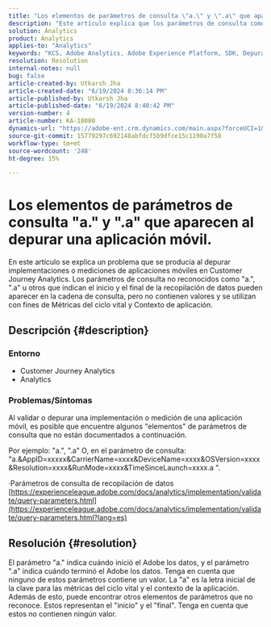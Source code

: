 ```yaml
---
title: "Los elementos de parámetros de consulta \"a.\" y \".a\" que aparecen al depurar una aplicación móvil."
description: "Este artículo explica que los parámetros de consulta como \"a.\", \".a\" vistos al depurar implementaciones de aplicaciones móviles en CJA forman parte del proceso de recopilación de datos de Adobe."
solution: Analytics
product: Analytics
applies-to: "Analytics"
keywords: "KCS, Adobe Analytics, Adobe Experience Platform, SDK, Depuración, Parámetros de consulta"
resolution: Resolution
internal-notes: null
bug: false
article-created-by: Utkarsh Jha
article-created-date: "6/19/2024 8:36:14 PM"
article-published-by: Utkarsh Jha
article-published-date: "6/19/2024 8:40:42 PM"
version-number: 4
article-number: KA-18080
dynamics-url: "https://adobe-ent.crm.dynamics.com/main.aspx?forceUCI=1&pagetype=entityrecord&etn=knowledgearticle&id=a247988f-7b2e-ef11-840a-00224809e160"
source-git-commit: 15779297c692148abfdcf5b9dfce15c1190a7f58
workflow-type: tm+mt
source-wordcount: '248'
ht-degree: 15%

---
```


# Los elementos de parámetros de consulta &quot;a.&quot; y &quot;.a&quot; que aparecen al depurar una aplicación móvil.


En este artículo se explica un problema que se producía al depurar implementaciones o mediciones de aplicaciones móviles en Customer Journey Analytics. Los parámetros de consulta no reconocidos como &quot;a.&quot;, &quot;.a&quot; u otros que indican el inicio y el final de la recopilación de datos pueden aparecer en la cadena de consulta, pero no contienen valores y se utilizan con fines de Métricas del ciclo vital y Contexto de aplicación.

## Descripción {#description}


### <b>Entorno</b>

- Customer Journey Analytics
- Analytics




### <b>Problemas/Síntomas</b>

Al validar o depurar una implementación o medición de una aplicación móvil, es posible que encuentre algunos &quot;elementos&quot; de parámetros de consulta que no están documentados a continuación.

Por ejemplo: &quot;a.&quot;, &quot;.a&quot; O, en el parámetro de consulta: &quot;a.&amp;AppID=xxxxx&amp;CarrierName=xxxx&amp;DeviceName=xxxx&amp;OSVersion=xxxx&amp;Resolution=xxxx&amp;RunMode=xxxx&amp;TimeSinceLaunch=xxxx.a &quot;.

·Parámetros de consulta de recopilación de datos
[https://experienceleague.adobe.com/docs/analytics/implementation/validate/query-parameters.html](https://experienceleague.adobe.com/docs/analytics/implementation/validate/query-parameters.html?lang=es)




## Resolución {#resolution}


El parámetro &quot;a.&quot; indica cuándo inició el Adobe los datos, y el parámetro &quot;.a&quot; indica cuándo terminó el Adobe los datos. Tenga en cuenta que ninguno de estos parámetros contiene un valor. La &quot;a&quot; es la letra inicial de la clave para las métricas del ciclo vital y el contexto de la aplicación. Además de esto, puede encontrar otros elementos de parámetros que no reconoce. Estos representan el &quot;inicio&quot; y el &quot;final&quot;. Tenga en cuenta que estos no contienen ningún valor.

